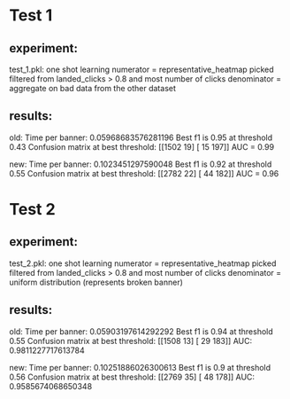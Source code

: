 # Test 1
## experiment:
test_1.pkl: one shot learning
numerator = representative_heatmap picked filtered from landed_clicks > 0.8 and most number of clicks
denominator = aggregate on bad data from the other dataset

## results:
old:
Time per banner:  0.05968683576281196
Best f1 is 0.95 at threshold 0.43
Confusion matrix at best threshold: 
[[1502   19]
 [  15  197]]
 AUC = 0.99

new:
Time per banner:  0.1023451297590048
Best f1 is 0.92 at threshold 0.55
Confusion matrix at best threshold: 
[[2782   22]
 [  44  182]]
 AUC = 0.96

 # Test 2
 ## experiment:
 test_2.pkl: one shot learning
numerator = representative_heatmap picked filtered from landed_clicks > 0.8 and most number of clicks
denominator = uniform distribution (represents broken banner)

 ## results:
 old:
Time per banner:  0.05903197614292292
Best f1 is 0.94 at threshold 0.55
Confusion matrix at best threshold: 
[[1508   13]
 [  29  183]]
AUC:  0.9811227717613784

new: 
Time per banner:  0.10251886026300613
Best f1 is 0.9 at threshold 0.56
Confusion matrix at best threshold: 
[[2769   35]
 [  48  178]]
AUC: 0.9585674068650348

